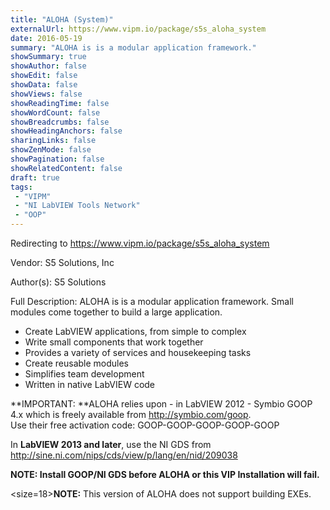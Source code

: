 ```yaml
---
title: "ALOHA (System)"
externalUrl: https://www.vipm.io/package/s5s_aloha_system
date: 2016-05-19
summary: "ALOHA is is a modular application framework."
showSummary: true
showAuthor: false
showEdit: false
showData: false
showViews: false
showReadingTime: false
showWordCount: false
showBreadcrumbs: false
showHeadingAnchors: false
sharingLinks: false
showZenMode: false
showPagination: false
showRelatedContent: false
draft: true
tags:
 - "VIPM"
 - "NI LabVIEW Tools Network"
 - "OOP"
---
```


Redirecting to https://www.vipm.io/package/s5s_aloha_system

Vendor: S5 Solutions, Inc

Author(s): S5 Solutions
 
Full Description:
ALOHA is is a modular application framework. Small modules come together to build a large application.
* Create LabVIEW applications, from simple to complex
* Write small components that work together
* Provides a variety of services and housekeeping tasks
* Create reusable modules
* Simplifies team development
* Written in native LabVIEW code

**IMPORTANT: **ALOHA relies upon - in LabVIEW 2012 - Symbio GOOP 4.x which is freely available from http://symbio.com/goop.   
Use their free activation code: GOOP-GOOP-GOOP-GOOP-GOOP

In **LabVIEW 2013 and later**, use the NI GDS from http://sine.ni.com/nips/cds/view/p/lang/en/nid/209038
 
**NOTE: Install GOOP/NI GDS before ALOHA or this VIP Installation will fail.**

<size=18>**NOTE:** This version of ALOHA does not support building EXEs.</size>